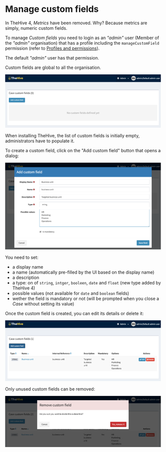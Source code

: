 # Manage custom fields

In TheHive 4, *Metrics* have been removed. Why? Because metrics are simply, numeric custom fields.

To manage *Custom fields* you need to login as an *"admin"* user (Member of the *"admin"* organisation) that has a profile including the `manageCustomField` permission (refer to [Profiles and permissions](./Profiles-permissions.md)).

The default *"admin"* user has that permission.

Custom fields are global to all the organisation.

![Custom fields page](./files/initi-custom-fields.png)



When installing TheHive, the list of custom fields is initially empty, administrators have to populate it. 

To create a custom field, click on the "Add custom field" button that opens a dialog:

![Add custom field](./files/add-custom-field.png)

You need to set:

- a display name
- a name (automatically pre-filled by the UI based on the display name)
- a description
- a type: on of `string`, `intger`, `booleen`, `date` and `float` (new type added by TheHive 4)
- possible values (not available for `date` and `boolean` fields)
- wether the field is mandatory or not (will be prompted when you close a *Case* without setting its value)

Once the custom field is created, you can edit its details or delete it:

![list custom fields](./files/list-custom-fields.png)



Only unused custom fields can be removed:

![Delete custom field](./files/delete-custom-field.png)